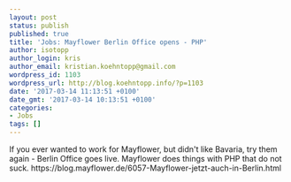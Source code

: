 ```yaml
---
layout: post
status: publish
published: true
title: 'Jobs: Mayflower Berlin Office opens - PHP'
author: isotopp
author_login: kris
author_email: kristian.koehntopp@gmail.com
wordpress_id: 1103
wordpress_url: http://blog.koehntopp.info/?p=1103
date: '2017-03-14 11:13:51 +0100'
date_gmt: '2017-03-14 10:13:51 +0100'
categories:
- Jobs
tags: []
---
```

<p>If you ever wanted to work for Mayflower, but didn't like Bavaria, try them again - Berlin Office goes live. Mayflower does things with PHP that do not suck. https://blog.mayflower.de/6057-Mayflower-jetzt-auch-in-Berlin.html</p>
